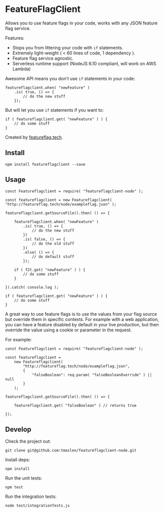 # FeatureFlagClient

Allows you to use feature flags in your code, works with any JSON feature flag service.

Features:

 * Stops you from littering your code with `if` statements.
 * Extremely light-weight ( < 60 lines of code, 1 dependency ).
 * Feature flag service agnostic.
 * Serverless runtime support (NodeJS 6.10 compliant, will work on AWS Lambda)

Awesome API means you don't use `if` statements in your code:

```
featureflagclient.when( "newFeature" )
	.is( true, () => {
		// do the new stuff
	});
```

But will let you use `if` statements if you want to:

```
if ( featureflagclient.get( "newFeature" ) ) {
	// do some stuff
}
```

Created by [featureflag.tech](https://featureflag.tech).

## Install

```
npm install featureflagclient --save
```

## Usage

```
const Featureflagclient = require( "featureflagclient-node" );

const featureflagclient = new Featureflagclient( "http://featureflag.tech/node/exampleflag.json" );

featureflagclient.getSourceFile().then( () => {

	featureflagclient.when( "newFeature" )
		.is( true, () => {
			// do the new stuff
		})
		.is( false, () => {
			// do the old stuff
		})
		.else( () => {
			// do default stuff
		});

	if ( f2t.get( "newFeature" ) ) {
		// do some stuff
	}

}).catch( console.log );

if ( featureflagclient.get( "newFeature" ) ) {
	// do some stuff
}

```

A great way to use feature flags is to use the values from your flag source but override them in specific contexts. For example with a web application, you can have a feature disabled by default in your live production, but then override the value using a cookie or parameter in the request.

For example:

```
const Featureflagclient = require( "featureflagclient-node" );

const featureflagclient = 
	new Featureflagclient(
		"http://featureflag.tech/node/exampleflag.json",
		{
			"falseBoolean": req.param( "falseBooleanOverride" ) || null
		}
	);

featureflagclient.getSourceFile().then( () => {

	featureflagclient.get( "falseBoolean" ) // returns true

});
```


## Develop

Check the project out:

```
git clone git@github.com:tmaslen/featureflagclient-node.git
```

Install deps:

```
npm install
```

Run the unit tests:

```
npm test
```

Run the integration tests:

```
node test/integrationTests.js
```